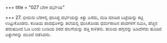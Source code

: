 +++
title = "027 ಬೆರಳ ದರ್ಭೆಯ"

+++
27. ಭೀಮನು ಬೆರಳಲ್ಲಿ ಧರಿಸಿದ್ದ ದರ್ಭೆಯನ್ನು ಕಿತ್ತು ಎಸೆದು, ಮಡಿ ಮಾಡಿದ ಬಟ್ಟೆಯನ್ನು ಕಟ್ಟಿ ಉಟ್ಟುಕೊಂಡನು. ಕುಂತಿಯ ಪಾದಧೂಳನ್ನು ತಲೆಯಲ್ಲಿ ಧರಿಸಿಕೊಂಡು ಧರ್ಮರಾಜನ ಪಾದಗಳಿಗೆ ನಮಿಸಿ, ಹೆಚ್ಚಿನ ಹರುಷದಿಂದ ಓಡಿ ಬಂದು ಬಂಡಿಯ ಶಿರದ ಹಲಗೆಯನ್ನು ಹತ್ತಿ ಕುಳಿತನು. ಹುರಿಯ ಹಗ್ಗವನ್ನು ಹಿಡಿದೆಳೆದು ಹೂಡಿದ ಎತ್ತುಗಳನ್ನು ಮುಂದೆ ನಡೆಸಿದನು.